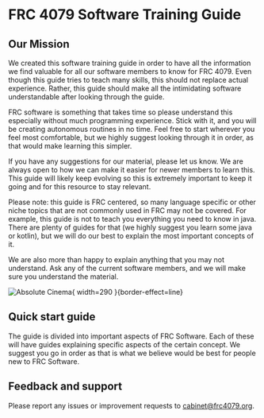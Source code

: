 # FRC 4079 Software Training Guide

## Our Mission
We created this software training guide in order to have all the information we find valuable for all our software members to know for FRC 4079. Even though this guide tries to teach many skills, this should not replace actual experience. Rather, this guide should make all the intimidating software understandable after looking through the guide.

FRC software is something that takes time so please understand this especially without much programming experience. Stick with it, and you will be creating autonomous routines in no time. Feel free to start wherever you feel most comfortable, but we highly suggest looking through it in order, as that would make learning this simpler. 

If you have any suggestions for our material, please let us know. We are always open to how we can make it easier for newer members to learn this. This guide will likely keep evolving so this is extremely important to keep it going and for this resource to stay relevant. 

Please note: this guide is FRC centered, so many language specific or other niche topics that are not commonly used in FRC may not be covered. For example, this guide is not to teach you everything you need to know in java. There are plenty of guides for that (we highly suggest you learn some java or kotlin), but we will do our best to explain the most important concepts of it. 

We are also more than happy to explain anything that you may not understand. Ask any of the current software members, and we will make sure you understand the material. 

![Absolute Cinema](absolutecinema.png){ width=290 }{border-effect=line}

## Quick start guide
The guide is divided into important aspects of FRC Software. Each of these will have guides explaining specific aspects of the certain concept. We suggest you go in order as that is what we believe would be best for people new to FRC Software.

## Feedback and support
Please report any issues or improvement requests to cabinet@frc4079.org.